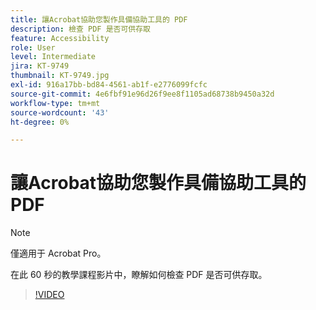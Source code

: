 ```yaml
---
title: 讓Acrobat協助您製作具備協助工具的 PDF
description: 檢查 PDF 是否可供存取
feature: Accessibility
role: User
level: Intermediate
jira: KT-9749
thumbnail: KT-9749.jpg
exl-id: 916a17bb-bd84-4561-ab1f-e2776099fcfc
source-git-commit: 4e6fbf91e96d26f9ee8f1105ad68738b9450a32d
workflow-type: tm+mt
source-wordcount: '43'
ht-degree: 0%

---
```


# 讓Acrobat協助您製作具備協助工具的 PDF

>[!NOTE]
>
>僅適用于 Acrobat Pro。

在此 60 秒的教學課程影片中，瞭解如何檢查 PDF 是否可供存取。

>[!VIDEO](https://video.tv.adobe.com/v/340076?quality=12&learn=on&hidetitle=true)
